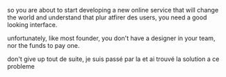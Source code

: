 so you are about to start developing a new online service that will change the world and understand that plur atfirer des users, you need a good looking interface.

unfortunately, like most founder, you don't have a designer in your team, nor the funds to pay one.

don't give up tout de suite, je suis passé par la et ai trouvé la solution a ce probleme
